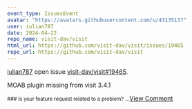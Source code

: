 ```yaml
---
event_type: IssuesEvent
avatar: "https://avatars.githubusercontent.com/u/4313513?"
user: iulian787
date: 2024-04-22
repo_name: visit-dav/visit
html_url: https://github.com/visit-dav/visit/issues/19465
repo_url: https://github.com/visit-dav/visit
---
```


<a href='https://github.com/iulian787' target='_blank'>iulian787</a> open issue <a href='https://github.com/visit-dav/visit/issues/19465' target='_blank'>visit-dav/visit#19465</a>.

<p>MOAB plugin missing from visit 3.4.1 </p><small>### Is your feature request related to a problem?...</small><a href='https://github.com/visit-dav/visit/issues/19465' target='_blank'>View Comment</a>
